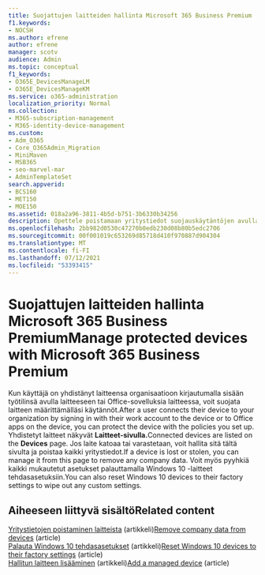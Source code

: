 ```yaml
---
title: Suojattujen laitteiden hallinta Microsoft 365 Business Premium
f1.keywords:
- NOCSH
ms.author: efrene
author: efrene
manager: scotv
audience: Admin
ms.topic: conceptual
f1_keywords:
- O365E_DevicesManageLM
- O365E_DevicesManageKM
ms.service: o365-administration
localization_priority: Normal
ms.collection:
- M365-subscription-management
- M365-identity-device-management
ms.custom:
- Adm_O365
- Core_O365Admin_Migration
- MiniMaven
- MSB365
- seo-marvel-mar
- AdminTemplateSet
search.appverid:
- BCS160
- MET150
- MOE150
ms.assetid: 018a2a96-3811-4b5d-b751-3b6330b34256
description: Opettele poistamaan yritystiedot suojauskäytäntöjen avulla hallinnoiduista laitteista ja Windows 10 tehdasasetukset.
ms.openlocfilehash: 2bb982d0530c47270b0edb230d08b80b5edc2706
ms.sourcegitcommit: 00f001019c653269d85718d410f970887d904304
ms.translationtype: MT
ms.contentlocale: fi-FI
ms.lasthandoff: 07/12/2021
ms.locfileid: "53393415"
---
```

# <a name="manage-protected-devices-with-microsoft-365-business-premium"></a><span data-ttu-id="6c366-103">Suojattujen laitteiden hallinta Microsoft 365 Business Premium</span><span class="sxs-lookup"><span data-stu-id="6c366-103">Manage protected devices with Microsoft 365 Business Premium</span></span>

<span data-ttu-id="6c366-104">Kun käyttäjä on yhdistänyt laitteensa organisaatioon kirjautumalla sisään työtilinsä avulla laitteeseen tai Office-sovelluksia laitteessa, voit suojata laitteen määrittämälläsi käytännöt.</span><span class="sxs-lookup"><span data-stu-id="6c366-104">After a user connects their device to your organization by signing in with their work account to the device or to Office apps on the device, you can protect the device with the policies you set up.</span></span> <span data-ttu-id="6c366-105">Yhdistetyt laitteet näkyvät **Laitteet-sivulla.**</span><span class="sxs-lookup"><span data-stu-id="6c366-105">Connected devices are listed on the **Devices** page.</span></span> <span data-ttu-id="6c366-106">Jos laite katoaa tai varastetaan, voit hallita sitä tältä sivulta ja poistaa kaikki yritystiedot.</span><span class="sxs-lookup"><span data-stu-id="6c366-106">If a device is lost or stolen, you can manage it from this page to remove any company data.</span></span> <span data-ttu-id="6c366-107">Voit myös pyyhkiä kaikki mukautetut asetukset palauttamalla Windows 10 -laitteet tehdasasetuksiin.</span><span class="sxs-lookup"><span data-stu-id="6c366-107">You can also reset Windows 10 devices to their factory settings to wipe out any custom settings.</span></span> 

## <a name="related-content"></a><span data-ttu-id="6c366-108">Aiheeseen liittyvä sisältö</span><span class="sxs-lookup"><span data-stu-id="6c366-108">Related content</span></span>
  
<span data-ttu-id="6c366-109">[Yritystietojen poistaminen laitteista](remove-company-data.md) (artikkeli)</span><span class="sxs-lookup"><span data-stu-id="6c366-109">[Remove company data from devices](remove-company-data.md) (article)</span></span>\
<span data-ttu-id="6c366-110">[Palauta Windows 10 tehdasasetukset](reset-devices-to-factory-settings.md) (artikkeli)</span><span class="sxs-lookup"><span data-stu-id="6c366-110">[Reset Windows 10 devices to their factory settings](reset-devices-to-factory-settings.md) (article)</span></span>\
<span data-ttu-id="6c366-111">[Hallitun laitteen lisääminen](./app-protection-settings-for-android-and-ios.md) (artikkeli)</span><span class="sxs-lookup"><span data-stu-id="6c366-111">[Add a managed device](./app-protection-settings-for-android-and-ios.md) (article)</span></span>
